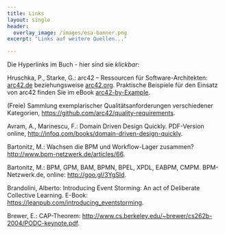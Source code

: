```yaml
---
title: Links
layout: single
header:
  overlay_image: /images/esa-banner.png
excerpt: "Links auf weitere Quellen..."

---
```


Die Hyperlinks im Buch - hier sind sie _klickbar_:


Hruschka, P., Starke, G.: arc42 – Ressourcen für Software-Architekten:
 [arc42.de](http://arc42.de) beziehungsweise [arc42.org](http://arc42.org). Praktische Beispiele für den Einsatz von arc42 finden Sie im eBook  [arc42-by-Example](https://leanpub.com/arc42byexample).

(Freie) Sammlung exemplarischer Qualitätsanforderungen verschiedener Kategorien, https://github.com/arc42/quality-requirements.

Avram, A., Marinescu, F.: Domain Driven Design Quickly. PDF-Version online, http://infoq.com/books/domain-driven-design-quickly.

Bartonitz, M.: Wachsen die BPM und Workflow-Lager zusammen? http://www.bpm-netzwerk.de/articles/66.

Bartonitz, M.: BPM, GPM, BAM, BPMN, BPEL, XPDL, EABPM, CMPM. BPM-Netzwerk.de, online: http://goo.gl/3YgSId.

Brandolini, Alberto: Introducing Event Storming: An act of Deliberate Collective
Learning. E-Book: https://leanpub.com/introducing_eventstorming.

Brewer, E.: CAP-Theorem:
http://www.cs.berkeley.edu/~brewer/cs262b-2004/PODC-keynote.pdf.
